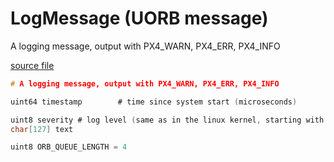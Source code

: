 # LogMessage (UORB message)

A logging message, output with PX4_WARN, PX4_ERR, PX4_INFO

[source file](https://github.com/PX4/PX4-Autopilot/blob/release/1.15/msg/LogMessage.msg)

```c
# A logging message, output with PX4_WARN, PX4_ERR, PX4_INFO

uint64 timestamp		# time since system start (microseconds)

uint8 severity # log level (same as in the linux kernel, starting with 0)
char[127] text

uint8 ORB_QUEUE_LENGTH = 4

```
